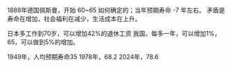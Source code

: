 


1889年德国佩斯曼，开始
60~65 如何确定的；当年预期寿命 -7 年左右。
矛盾是寿命在增加，社会福利在减少，生活成本在上升。

日本多工作到70岁，可以增加42%的退休工资
我国，每多一年，可以增加1%，65，可以做到5%的增加。

1949年，人均预期寿命35
1978年，68.2
2024年，78.6





























